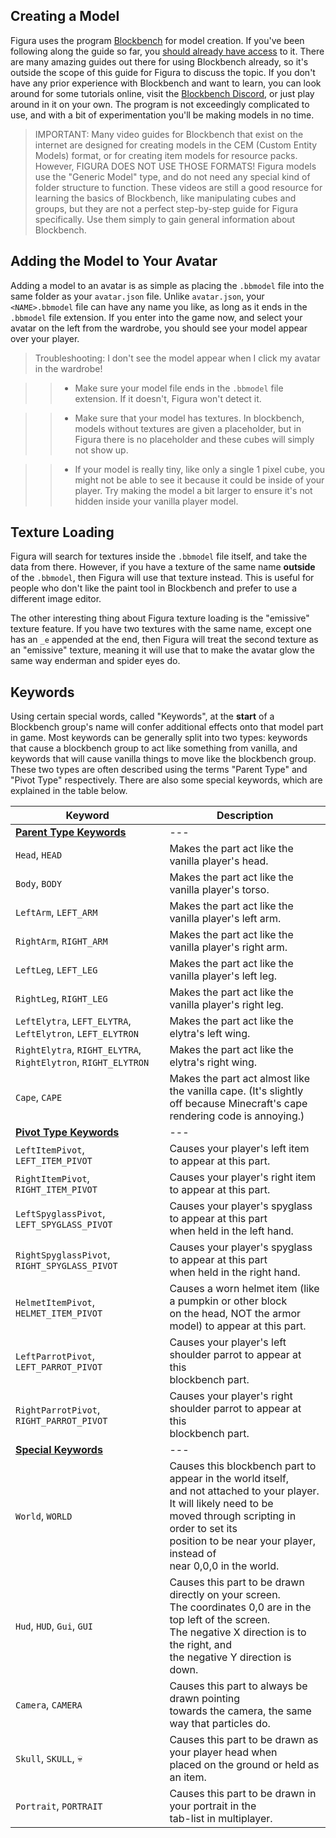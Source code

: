 ## Creating a Model

Figura uses the program [Blockbench](https://www.blockbench.net/) for model creation. If you've been following along the guide so far, you [should already have access](../mod_setup.md) to it. There are many amazing guides out there for using Blockbench already, so it's outside the scope of this guide for Figura to discuss the topic. If you don't have any prior experience with Blockbench and want to learn, you can look around for some tutorials online, visit the [Blockbench Discord](http://discord.blockbench.net), or just play around in it on your own. The program is not exceedingly complicated to use, and with a bit of experimentation you'll be making models in no time.

> IMPORTANT: Many video guides for Blockbench that exist on the internet are designed for creating models in the CEM (Custom Entity Models) format, or for creating item models for resource packs. However, FIGURA DOES NOT USE THOSE FORMATS! Figura models use the "Generic Model" type, and do not need any special kind of folder structure to function. These videos are still a good resource for learning the basics of Blockbench, like manipulating cubes and groups, but they are not a perfect step-by-step guide for Figura specifically. Use them simply to gain general information about Blockbench.

## Adding the Model to Your Avatar

Adding a model to an avatar is as simple as placing the `.bbmodel` file into the same folder as your `avatar.json` file. Unlike `avatar.json`, your `<NAME>.bbmodel` file can have any name you like, as long as it ends in the `.bbmodel` file extension. If you enter into the game now, and select your avatar on the left from the wardrobe, you should see your model appear over your player.

> Troubleshooting: I don't see the model appear when I click my avatar in the wardrobe!

> > * Make sure your model file ends in the `.bbmodel` file extension. If it doesn't, Figura won't detect it.

> > * Make sure that your model has textures. In blockbench, models without textures are given a placeholder, but in Figura there is no placeholder and these cubes will simply not show up.

> > * If your model is really tiny, like only a single 1 pixel cube, you might not be able to see it because it could be inside of your player. Try making the model a bit larger to ensure it's not hidden inside your vanilla player model.

## Texture Loading

Figura will search for textures inside the `.bbmodel` file itself, and take the data from there. However, if you have a texture of the same name **outside** of the `.bbmodel`, then Figura will use that texture instead. This is useful for people who don't like the paint tool in Blockbench and prefer to use a different image editor.

The other interesting thing about Figura texture loading is the "emissive" texture feature. If you have two textures with the same name, except one has an `_e` appended at the end, then Figura will treat the second texture as an "emissive" texture, meaning it will use that to make the avatar glow the same way enderman and spider eyes do.

## Keywords

Using certain special words, called "Keywords", at the **start** of a Blockbench group's name will confer additional effects onto that model part in game. Most keywords can be generally split into two types: keywords that cause a blockbench group to act like something from vanilla, and keywords that will cause vanilla things to move like the blockbench group. These two types are often described using the terms "Parent Type" and "Pivot Type" respectively. There are also some special keywords, which are explained in the table below.

| Keyword | Description |
|---|---|
| <u>**Parent Type Keywords**</u> | --- |
| `Head`, `HEAD` | Makes the part act like the vanilla player's head. |
| `Body`, `BODY` | Makes the part act like the vanilla player's torso. |
| `LeftArm`, `LEFT_ARM` | Makes the part act like the vanilla player's left arm. |
| `RightArm`, `RIGHT_ARM` | Makes the part act like the vanilla player's right arm. |
| `LeftLeg`, `LEFT_LEG` | Makes the part act like the vanilla player's left leg. |
| `RightLeg`, `RIGHT_LEG` | Makes the part act like the vanilla player's right leg. |
| `LeftElytra`, `LEFT_ELYTRA`, <br />`LeftElytron`,  `LEFT_ELYTRON` | Makes the part act like the elytra's left wing. |
| `RightElytra`, `RIGHT_ELYTRA`, <br />`RightElytron`, `RIGHT_ELYTRON` | Makes the part act like the elytra's right wing. |
| `Cape`, `CAPE` | Makes the part act almost like the vanilla cape.  (It's slightly<br /> off because Minecraft's cape rendering code is annoying.) |
| <u>**Pivot Type Keywords**</u> | --- |
| `LeftItemPivot`, `LEFT_ITEM_PIVOT` | Causes your player's left item to appear at this part. |
| `RightItemPivot`, `RIGHT_ITEM_PIVOT` | Causes your player's right item to appear at this part. |
| `LeftSpyglassPivot`, `LEFT_SPYGLASS_PIVOT` | Causes your player's spyglass to appear at this part<br />  when held in the left hand. |
| `RightSpyglassPivot`, `RIGHT_SPYGLASS_PIVOT` | Causes your player's spyglass to appear at this part<br />  when held in the right hand. |
| `HelmetItemPivot`, `HELMET_ITEM_PIVOT` | Causes a worn helmet item (like a pumpkin or other block <br /> on the head, NOT the armor model) to appear at this part. |
| `LeftParrotPivot`, `LEFT_PARROT_PIVOT` | Causes your player's left shoulder parrot to appear at this<br /> blockbench part. |
| `RightParrotPivot`, `RIGHT_PARROT_PIVOT` | Causes your player's right shoulder parrot to appear at this<br /> blockbench part. |
| <u>**Special Keywords**</u> | --- |
| `World`, `WORLD` | Causes this blockbench part to appear in the world itself,<br />  and not attached to your player. It will likely need to be <br /> moved through scripting in order to set its <br />position to be near your player, instead of <br /> near 0,0,0 in the world. |
| `Hud`, `HUD`, `Gui`, `GUI` | Causes this part to be drawn directly on your screen.<br />  The coordinates 0,0 are in the top left of the screen. <br /> The negative X direction is to the right, and <br /> the negative Y direction is down. |
| `Camera`, `CAMERA` | Causes this part to always be drawn pointing <br /> towards the camera, the same way that particles do. |
| `Skull`, `SKULL`, &#x1F480; | Causes this part to be drawn as your player head when <br /> placed on the ground or held as an item. |
| `Portrait`, `PORTRAIT` | Causes this part to be drawn in your portrait in the <br /> tab-list in multiplayer. |

